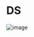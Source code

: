 # DS

![image](https://user-images.githubusercontent.com/93183819/154749580-7da48b80-50a3-4581-848a-6d04df0c8059.png)
